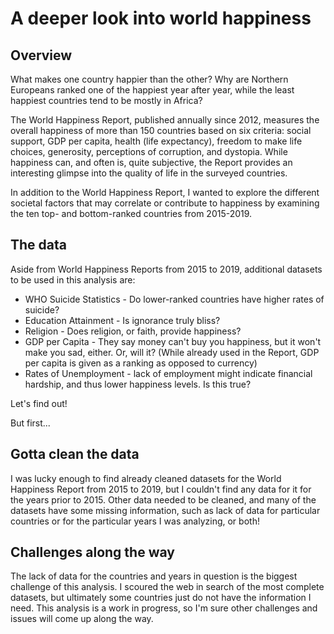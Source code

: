 # A deeper look into world happiness

## Overview

What makes one country happier than the other? Why are Northern Europeans ranked one of the happiest year after year, while the least happiest countries tend to be mostly in Africa? 

The World Happiness Report, published annually since 2012, measures the overall happiness of more than 150 countries based on six criteria:
social support, GDP per capita, health (life expectancy), freedom to make life choices, generosity, perceptions of corruption, and dystopia. While happiness can, and often is, quite subjective, the Report provides an interesting glimpse into the quality of life in the surveyed countries. 

In addition to the World Happiness Report, I wanted to explore the different societal factors that may correlate or contribute to happiness by examining the ten top- and bottom-ranked countries from 2015-2019. 

## The data

Aside from World Happiness Reports from 2015 to 2019, additional datasets to be used in this analysis are:
  * WHO Suicide Statistics - Do lower-ranked countries have higher rates of suicide?
  * Education Attainment - Is ignorance truly bliss?
  * Religion - Does religion, or faith, provide happiness?
  * GDP per Capita - They say money can't buy you happiness, but it won't make you sad, either. Or, will it? (While already used in the     Report, GDP per capita is given as a ranking as opposed to currency)
  * Rates of Unemployment - lack of employment might indicate financial hardship, and thus lower happiness levels. Is this true?
  
Let's find out!

But first...

## Gotta clean the data

I was lucky enough to find already cleaned datasets for the World Happiness Report from 2015 to 2019, but I couldn't find any data for it for the years prior to 2015. Other data needed to be cleaned, and many of the datasets have some missing information, such as lack of data for particular countries or for the particular years I was analyzing, or both!

## Challenges along the way

The lack of data for the countries and years in question is the biggest challenge of this analysis. I scoured the web in search of the most complete datasets, but ultimately some countries just do not have the information I need. This analysis is a work in progress, so I'm sure other challenges and issues will come up along the way.


